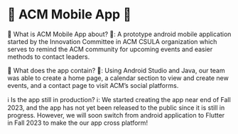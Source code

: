 # 📱 ACM Mobile App 📱
🔔 What is ACM Mobile App about? 🔔: A prototype android mobile application started by the Innovation Committee in ACM CSULA organization which serves to remind the ACM community for upcoming events and easier methods to contact leaders.

📅 What does the app contain? 📅: Using Android Studio and Java, our team was able to create a home page, a calendar section to view and create new events, and a contact page to visit ACM’s social platforms.

ℹ️ Is the app still in production? ℹ️: We started creating the app near end of Fall 2023, and the app has not yet been released to the public since it is still in progress. However, we will soon switch from android application to Flutter in Fall 2023 to make the our app cross platform!

